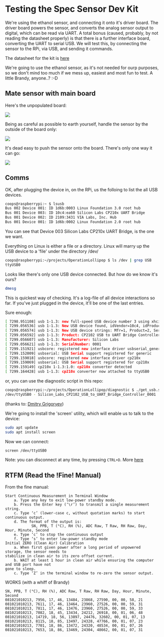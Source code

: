 # Testing the Spec Sensor Dev Kit

We're using the ethanol sensor, and connecting it onto it's driver board. The driver board powers the sensor, and converts the analog sensor output to digital, which can be read via UART. A total bonus (caused, probably, by not reading the datasheet properly) is that there is a further interface board, converting the UART to serial USB. 
We will test this, by connecting the sensor to the RPi, via USB, and sending it commands.  

The datasheet for the kit is [here](https://cdn.jsdelivr.net/gh/RescueStationCIC/OperationLollipopResources/sensor/gas/datasheet/968-045_9-6-17.pdf)  

We're going to use the ethanol sensor, as it's not needed for ourp purposes, so we don't mind too much if we mess up, easiest and most fun to test. A little Brandy, anyone..? :-D

## Mate sensor with main board

Here's the unpopulated board:  

![](https://cdn.jsdelivr.net/gh/RescueStationCIC/OperationLollipopResources/sensor/gas/photo/IMG_0284.jpeg)  

Being as careful as possible to earth yourself, handle the sensor by the outside of the board only:  

![](https://cdn.jsdelivr.net/gh/RescueStationCIC/OperationLollipopResources/sensor/gas/photo/IMG_0288.jpeg) 

It's dead easy to push the sensor onto the board. There's only one way it can go:  

![](https://cdn.jsdelivr.net/gh/RescueStationCIC/OperationLollipopResources/sensor/gas/photo/IMG_0289.jpeg) 


## Comms

OK, after plugging the device in, on the RPi, us the folloing to list the all USB devices.  
```bash
coops@raspberrypi:~ $ lsusb
Bus 002 Device 001: ID 1d6b:0003 Linux Foundation 3.0 root hub
Bus 001 Device 003: ID 10c4:ea60 Silicon Labs CP210x UART Bridge
Bus 001 Device 002: ID 2109:3431 VIA Labs, Inc. Hub
Bus 001 Device 001: ID 1d6b:0002 Linux Foundation 2.0 root hub
```

You can see that Device 003 Silicon Labs CP210x UART Bridge, is the one we want. 

Everything on Linux is either a file or a directory. Linux will marry up the USB device to a 'file' under the directory /dev/

```bash
coops@raspberrypi:~/projects/OperationLollipop $ ls /dev | grep USB
ttyUSB0
```
Looks like there's only one USB device connected. But how do we know it's ours?

```bash
dmesg
```

This is quickest way of checking. It's a log-file of all device interactions so far. If you've just plugged in the device, it'll be one of the last entries.

Sure enough:
```bash
[ 7298.951108] usb 1-1.3: new full-speed USB device number 3 using xhci_hcd
[ 7299.056536] usb 1-1.3: New USB device found, idVendor=10c4, idProduct=ea60, bcdDevice= 1.00
[ 7299.056574] usb 1-1.3: New USB device strings: Mfr=1, Product=2, SerialNumber=3
[ 7299.056592] usb 1-1.3: Product: CP2102 USB to UART Bridge Controller
[ 7299.056607] usb 1-1.3: Manufacturer: Silicon Labs
[ 7299.056621] usb 1-1.3: SerialNumber: 0001
[ 7299.151921] usbcore: registered new interface driver usbserial_generic
[ 7299.152009] usbserial: USB Serial support registered for generic
[ 7299.159018] usbcore: registered new interface driver cp210x
[ 7299.159069] usbserial: USB Serial support registered for cp210x
[ 7299.159149] cp210x 1-1.3:1.0: cp210x converter detected
[ 7299.164428] usb 1-1.3: cp210x converter now attached to ttyUSB0
```

or, you can use the diagnostic script in this repo:

```bash
coops@raspberrypi:~/projects/OperationLollipop/diagnostic $ ./get_usb.sh
/dev/ttyUSB0 - Silicon_Labs_CP2102_USB_to_UART_Bridge_Controller_0001
```

(thanks to: [Dmitry Grigoryev](https://raspberrypi.stackexchange.com/a/124588))

We're going to install the 'screen' utility, which will enable us to talk to the device:

```bash
sudo apt update
sudo apt install screen
```

Now we can connect:

```bash
screen /dev/ttyUSB0
```

Note: you can disconnect at any time, by pressing `CTRL+D`. More [here](https://linuxize.com/post/how-to-use-linux-screen/) 


## RTFM (Read the !Fine! Manual)

From the fine manual:

```
Start Continuous Measurement in Terminal Window
    a. Type any key to exit low-power standby mode.
    b. Press the Enter key (‘\r’) to transmit a single measurement string.
    c. Type ‘c’ (lower-case c, without quotation marks) to start continuous output.
    d. The format of the output is:
            SN, PPB, T (°C), RH (%), ADC Raw, T Raw, RH Raw, Day, Hour, Minute, Second
    e. Type ‘c’ to stop the continuous output
    f. Type ‘s’ to enter low-power standby mode
Initial ZERO (Clean Air) Calibration
    a. When first given power after a long period of unpowered storage, the sensor needs to
stabilize in clean air to its zero offset current.
    b. WAIT at least 1 hour in clean air while ensuring the computer and USB port have not
gone to sleep.
    c. Type ‘Z’ in the terminal window to re-zero the sensor output.
```

WORKS (with a whiff of Brandy)

```
SN, PPB, T (°C), RH (%), ADC Raw, T Raw, RH Raw, Day, Hour, Minute, Second
081021010213, 7956, 17, 46, 13484, 23868, 27590, 00, 00, 58, 21
081021010213, 7611, 17, 46, 13464, 23960, 27526, 00, 00, 59, 31
081021010213, 7811, 17, 46, 13476, 23960, 27526, 00, 00, 59, 33
081021010213, 7082, 18, 45, 13434, 24212, 26918, 00, 01, 06, 48
081021010213, 14719, 18, 56, 13897, 24476, 32602, 00, 01, 07, 13
081021010213, 8115, 18, 85, 13497, 24328, 47766, 00, 01, 07, 23
081021010213, 7701, 18, 86, 13472, 24320, 48534, 00, 01, 07, 26
081021010213, 7653, 18, 86, 13469, 24304, 48662, 00, 01, 07, 31
```